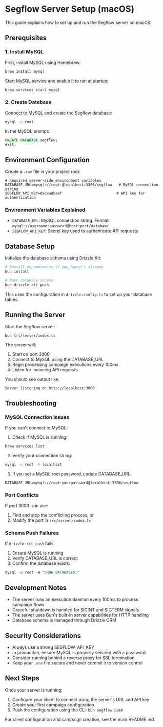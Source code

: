 # Segflow Server Setup (macOS)

This guide explains how to set up and run the Segflow server on macOS.

## Prerequisites

### 1. Install MySQL
First, install MySQL using Homebrew:

```bash
brew install mysql
```

Start MySQL service and enable it to run at startup:
```bash
brew services start mysql
```

### 2. Create Database
Connect to MySQL and create the Segflow database:
```bash
mysql -u root
```

In the MySQL prompt:
```sql
CREATE DATABASE segflow;
exit;
```

## Environment Configuration

Create a `.env` file in your project root:

```env
# Required server-side environment variables
DATABASE_URL=mysql://root:@localhost:3306/segflow   # MySQL connection string
SEGFLOW_API_KEY=0xdeadbeef                         # API key for authentication
```

### Environment Variables Explained

- `DATABASE_URL`: MySQL connection string. Format: `mysql://username:password@host:port/database`
- `SEGFLOW_API_KEY`: Secret key used to authenticate API requests

## Database Setup

Initialize the database schema using Drizzle Kit:

```bash
# Install dependencies if you haven't already
bun install

# Push database schema
bun drizzle-kit push
```

This uses the configuration in `drizzle.config.ts` to set up your database tables.

## Running the Server

Start the Segflow server:

```bash
bun src/server/index.ts
```

The server will:
1. Start on port 3000
2. Connect to MySQL using the DATABASE_URL
3. Begin processing campaign executions every 100ms
4. Listen for incoming API requests

You should see output like:
```
Server listening on http://localhost:3000
```

## Troubleshooting

### MySQL Connection Issues

If you can't connect to MySQL:

1. Check if MySQL is running:
```bash
brew services list
```

2. Verify your connection string:
```bash
mysql -u root -h localhost
```

3. If you set a MySQL root password, update DATABASE_URL:
```env
DATABASE_URL=mysql://root:yourpassword@localhost:3306/segflow
```

### Port Conflicts

If port 3000 is in use:
1. Find and stop the conflicting process, or
2. Modify the port in `src/server/index.ts`

### Schema Push Failures

If `drizzle-kit push` fails:
1. Ensure MySQL is running
2. Verify DATABASE_URL is correct
3. Confirm the database exists:
```sql
mysql -u root -e "SHOW DATABASES;"
```

## Development Notes

- The server runs an execution daemon every 100ms to process campaign flows
- Graceful shutdown is handled for SIGINT and SIGTERM signals
- The server uses Bun's built-in server capabilities for HTTP handling
- Database schema is managed through Drizzle ORM

## Security Considerations

- Always use a strong SEGFLOW_API_KEY
- In production, ensure MySQL is properly secured with a password
- Consider running behind a reverse proxy for SSL termination
- Keep your `.env` file secure and never commit it to version control

## Next Steps

Once your server is running:
1. Configure your client to connect using the server's URL and API key
2. Create your first campaign configuration
3. Push the configuration using the CLI: `bun segflow push`

For client configuration and campaign creation, see the main README.md. 